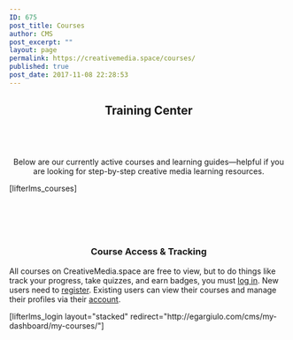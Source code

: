 ```yaml
---
ID: 675
post_title: Courses
author: CMS
post_excerpt: ""
layout: page
permalink: https://creativemedia.space/courses/
published: true
post_date: 2017-11-08 22:28:53
---
```

<!-- wp:heading {"align":"center","className":"cms-page-title"} -->
<h2 style="text-align:center" class="cms-page-title">Training Center</h2>
<!-- /wp:heading -->

<!-- wp:spacer {"height":40} -->
<div style="height:40px" aria-hidden="true" class="wp-block-spacer"></div>
<!-- /wp:spacer -->

<!-- wp:paragraph {"align":"center","className":"margin-centered"} -->
<p style="text-align:center" class="margin-centered">Below are our currently active courses and learning guides—helpful if you are looking for step-by-step creative media learning resources.</p>
<!-- /wp:paragraph -->

<!-- wp:shortcode -->
[lifterlms_courses]
<!-- /wp:shortcode -->

<!-- wp:spacer {"height":60} -->
<div style="height:60px" aria-hidden="true" class="wp-block-spacer"></div>
<!-- /wp:spacer -->

<!-- wp:heading {"level":3,"align":"center","className":"margin-centered"} -->
<h3 style="text-align:center" class="margin-centered">Course Access &amp; Tracking</h3>
<!-- /wp:heading -->

<!-- wp:paragraph {"className":"margin-centered"} -->
<p class="margin-centered">All courses on CreativeMedia.space are free to view, but to do things like track your progress, take quizzes, and earn badges, you must <a href="/login">log in</a>. New users need to <a href="http://egargiulo.com/cms/register">register</a>. Existing users can view their courses and manage their profiles via their <a href="/account">account</a>.</p>
<!-- /wp:paragraph -->

<!-- wp:columns {"columns":3} -->
<div class="wp-block-columns has-3-columns"><!-- wp:column -->
<div class="wp-block-column"><!-- wp:paragraph -->
<p></p>
<!-- /wp:paragraph --></div>
<!-- /wp:column -->

<!-- wp:column -->
<div class="wp-block-column"><!-- wp:shortcode -->
[lifterlms_login layout="stacked" redirect="http://egargiulo.com/cms/my-dashboard/my-courses/"]
<!-- /wp:shortcode -->

<!-- wp:paragraph -->
<p></p>
<!-- /wp:paragraph --></div>
<!-- /wp:column -->

<!-- wp:column -->
<div class="wp-block-column"></div>
<!-- /wp:column --></div>
<!-- /wp:columns -->